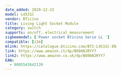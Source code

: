 ```yaml
---
date_added: 2020-12-23
model: L4531C
vendor: BTicino
title: Living Light Socket Module
category: switch
supports: on/off, electrical_measurement
zigbeemodel: ['Power socket Bticino Serie LL ']
compatible: [z2m]
mlink: https://catalogue.bticino.com/BTI-L4531C-EN
link: https://www.amazon.it/dp/B086NJRYY7
link2: https://www.amazon.co.uk/dp/B086NJRYY7
EAN:
  - 8005543642139
---
```

